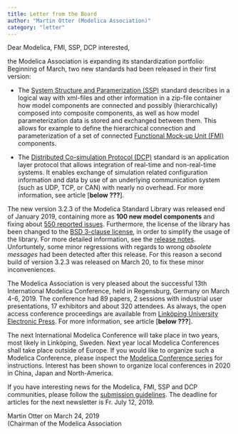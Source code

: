 ```yaml
---
title: Letter from the Board
author: "Martin Otter (Modelica Association)"
category: "letter"
---
```


Dear Modelica, FMI, SSP, DCP interested,

the Modelica Association is expanding its standardization portfolio: Beginning of March, two new standards had been released in their first version:

*  The [System Structure and Paramerization (SSP)](https://ssp-standard.org) standard describes in a logical way with xml-files and other information in a zip-file container how model components are connected and possibly (hierarchically) composed into composite components, as well as how model parameterization data is stored and exchanged between them. This allows for example to define the hierarchical connection and parameterization of a set of connected [Functional Mock-up Unit (FMI)](https://fmi-standard.org) components.

*  The [Distributed Co-simulation Protocol (DCP)](https://dcp-standard.org) standard is an application layer protocol that allows integration of real-time and non-real-time systems. It enables exchange of simulation related configuration information and data by use of an underlying communication system (such as UDP, TCP, or CAN) with nearly no overhead. For more information, see article [**below ???**]. 

The new version 3.2.3 of the Modelica Standard Library was released end of January 2019, containing more as **100 new model components** and fixing about [550 reported issues](https://htmlpreview.github.io/?https://raw.githubusercontent.com/modelica/Modelica/maint/3.2.3/Modelica/Resources/Documentation/Version-3.2.3/ResolvedGitHubIssues.html). Furthermore, the license of the library has been changed to the [BSD 3-clause license](https://modelica.org/licenses/modelica-3-clause-bsd), in order to simplify the usage of the library. For more detailed information, see the [release notes](http://htmlpreview.github.io/?https://github.com/modelica/Modelica/blob/maint/3.2.3/Modelica/Resources/ReleaseNotes/Modelica.UsersGuide.ReleaseNotes.Version_3_2_3.html).
Unfortuntely, some minor regressions with regards to wrong *obsolete messages* had been detected after this release. For this reason a second build of version 3.2.3 was released on March 20, to fix these minor inconveniences.

The Modelica Association is very pleased about the successful 13th International Modelica Conference, held in Regensburg, Germany on March 4-6, 2019. The conference had 89 papers, 2 sessions with industrial user presentations, 17 exhibitors and about 320 attendees. As always, the open access conference proceedings are available from [Linköping University Electronic Press](http://www.ep.liu.se/ecp/contents.asp?issue=157). For more information, see article [**below ???**].

The next International Modelica Conference will take place in two years, most likely in Linköping, Sweden. Next year local Modelica Conferences shall take place outside of Europe. If you would like to organize such a Modelica Conference, please inspect the [Modelica Conference series](https://www.modelica.org/publications/ModelicaConference) for instructions. Interest has been shown to organize local conferences in 2020 in China, Japan and North-America.

If you have interesting news for the Modelica, FMI, SSP and DCP communities, please follow the [submission guidelines](https://newsletter.modelica.org/submission-guidelines.html). The deadline for articles for the next newsletter is Fr. July 12, 2019.

Martin Otter on March 24, 2019    
(Chairman of the Modelica Association 
